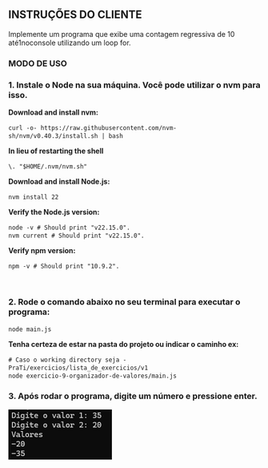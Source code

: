 ## INSTRUÇÕES DO CLIENTE

 Implemente um programa que exibe uma contagem regressiva de 10 até1noconsole
 utilizando um loop for.

### MODO DE USO

### 1. Instale o Node na sua máquina. Você pode utilizar o nvm para isso. 
**Download and install nvm:**
```
curl -o- https://raw.githubusercontent.com/nvm-sh/nvm/v0.40.3/install.sh | bash
```

**In lieu of restarting the shell**
```
\. "$HOME/.nvm/nvm.sh"
```

**Download and install Node.js:**
```
nvm install 22
```

**Verify the Node.js version:**
```
node -v # Should print "v22.15.0".
nvm current # Should print "v22.15.0".
```

**Verify npm version:**
```
npm -v # Should print "10.9.2".
```

<br />

### 2. Rode o comando abaixo no seu terminal para executar o programa:
```
node main.js
```

**Tenha certeza de estar na pasta do projeto ou indicar o caminho ex:**
```
# Caso o working directory seja -PraTi/exercicios/lista_de_exercicios/v1
node exercicio-9-organizador-de-valores/main.js
```

### 3. Após rodar o programa, digite um número e pressione enter.<br />
![alt text](../assets/organizador.png)